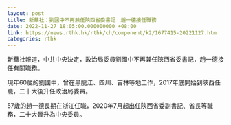 ```yaml
---
layout: post
title: 新華社：劉國中不再兼任陝西省委書記　趙一德接任職務
date: 2022-11-27 18:05:00.000000000 +08:00
link: https://news.rthk.hk/rthk/ch/component/k2/1677415-20221127.htm
categories: rthk
---
```


新華社報道，中共中央決定，政治局委員劉國中不再兼任陝西省委書記，趙一德接任有關職務。

現年60歲的劉國中，曾在黑龍江、四川、吉林等地工作，2017年底開始到陝西任職，二十大後升任政治局委員。

57歲的趙一德長期在浙江任職，2020年7月起出任陝西省委副書記、省長等職務，二十大晉升為中央委員。
